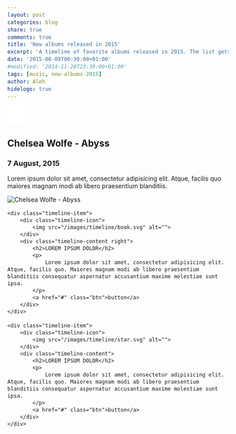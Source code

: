 ```yaml
---
layout: post
categories: blog
share: true
comments: true
title: 'New albums released in 2015'
excerpt: 'A timeline of favorite albums released in 2015. The list gets updated throughout the year.'
date: '2015-08-09T00:30:00+01:00'
#modified: '2014-11-28T23:39:00+01:00'
tags: [music, new-albums-2015]
author: Aleh
hidelogo: true
---
```


<div id="timeline">
	<div class="timeline-item">
		<div class="timeline-icon">
			<img src="/images/timeline/star.svg" alt="">
		</div>
		<div class="timeline-content">
			<h2>Chelsea Wolfe - Abyss</h2>
			<h3>7 August, 2015</h3>
			<p>
				Lorem ipsum dolor sit amet, consectetur adipisicing elit. 
				Atque, facilis quo maiores magnam modi ab libero praesentium blanditiis.
			</p>
			<img src="https://f1.bcbits.com/img/a0829041222_10.jpg" alt="Chelsea Wolfe - Abyss">
		</div>
	</div>

	<div class="timeline-item">
		<div class="timeline-icon">
			<img src="/images/timeline/book.svg" alt="">
		</div>
		<div class="timeline-content right">
			<h2>LOREM IPSUM DOLOR</h2>
			<p>
				Lorem ipsum dolor sit amet, consectetur adipisicing elit. Atque, facilis quo. Maiores magnam modi ab libero praesentium blanditiis consequatur aspernatur accusantium maxime molestiae sunt ipsa.
			</p>
			<a href="#" class="btn">button</a>
		</div>
	</div>

	<div class="timeline-item">
		<div class="timeline-icon">
			<img src="/images/timeline/star.svg" alt="">
		</div>
		<div class="timeline-content">
			<h2>LOREM IPSUM DOLOR</h2>
			<p>
				Lorem ipsum dolor sit amet, consectetur adipisicing elit. Atque, facilis quo. Maiores magnam modi ab libero praesentium blanditiis consequatur aspernatur accusantium maxime molestiae sunt ipsa.
			</p>
			<a href="#" class="btn">button</a>
		</div>
	</div>
</div>